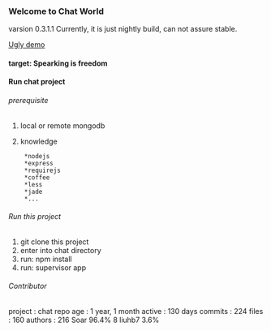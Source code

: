 

### Welcome to Chat World ###
varsion 0.3.1.1
Currently,  it is just nightly build, can not assure stable.

[Ugly demo](http://www.soaror.com)

#### target:  Spearking is freedom

#### Run chat project
###### prerequisite

1. local or remote mongodb
2. knowledge

        *nodejs
        *express
        *requirejs
        *coffee
        *less
        *jade
        *...

###### Run this project

1. git clone this project
2. enter into chat directory
3. run:  npm install
4. run:  supervisor app

###### Contributor

project  : chat
 repo age : 1 year, 1 month
 active   : 130 days
 commits  : 224
 files    : 160
 authors  : 
   216	Soar                    96.4%
     8	liuhb7                  3.6%
